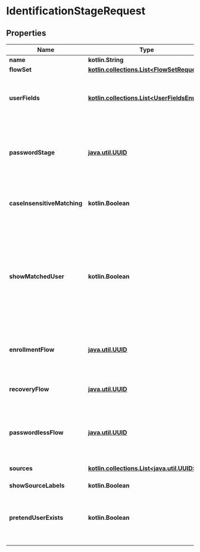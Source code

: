 
# IdentificationStageRequest

## Properties
Name | Type | Description | Notes
------------ | ------------- | ------------- | -------------
**name** | **kotlin.String** |  | 
**flowSet** | [**kotlin.collections.List&lt;FlowSetRequest&gt;**](FlowSetRequest.md) |  |  [optional]
**userFields** | [**kotlin.collections.List&lt;UserFieldsEnum&gt;**](UserFieldsEnum.md) | Fields of the user object to match against. (Hold shift to select multiple options) |  [optional]
**passwordStage** | [**java.util.UUID**](java.util.UUID.md) | When set, shows a password field, instead of showing the password field as seaprate step. |  [optional]
**caseInsensitiveMatching** | **kotlin.Boolean** | When enabled, user fields are matched regardless of their casing. |  [optional]
**showMatchedUser** | **kotlin.Boolean** | When a valid username/email has been entered, and this option is enabled, the user&#39;s username and avatar will be shown. Otherwise, the text that the user entered will be shown |  [optional]
**enrollmentFlow** | [**java.util.UUID**](java.util.UUID.md) | Optional enrollment flow, which is linked at the bottom of the page. |  [optional]
**recoveryFlow** | [**java.util.UUID**](java.util.UUID.md) | Optional recovery flow, which is linked at the bottom of the page. |  [optional]
**passwordlessFlow** | [**java.util.UUID**](java.util.UUID.md) | Optional passwordless flow, which is linked at the bottom of the page. |  [optional]
**sources** | [**kotlin.collections.List&lt;java.util.UUID&gt;**](java.util.UUID.md) | Specify which sources should be shown. |  [optional]
**showSourceLabels** | **kotlin.Boolean** |  |  [optional]
**pretendUserExists** | **kotlin.Boolean** | When enabled, the stage will succeed and continue even when incorrect user info is entered. |  [optional]



